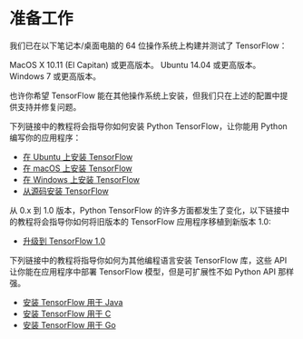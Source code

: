 # 准备工作

我们已在以下笔记本/桌面电脑的 64 位操作系统上构建并测试了 TensorFlow：

MacOS X 10.11 (El Capitan) 或更高版本。
Ubuntu 14.04 或更高版本。
Windows 7 或更高版本。

也许你希望 TensorFlow 能在其他操作系统上安装，但我们只在上述的配置中提供支持并修复问题。

下列链接中的教程将会指导你如何安装 Python TensorFlow，让你能用 Python 编写你的应用程序：

* [在 Ubuntu 上安装 TensorFlow](installation_ubuntu.md)
* [在 macOS 上安装 TensorFlow](installation_macos.md)
* [在 Windows 上安装 TensorFlow](installation_windows.md)
* [从源码安装 TensorFlow](installation_sources.md)

从 0.x 到 1.0 版本，Python TensorFlow 的许多方面都发生了变化，以下链接中的教程将会指导你如何将旧版本的 TensorFlow 应用程序移植到新版本 1.0:	

* [升级到 TensorFlow 1.0](https://www.tensorflow.org/install/migration)

下列链接中的教程将指导你如何为其他编程语言安装 TensorFlow 库，这些 API 让你能在应用程序中部署 TensorFlow 模型，但是可扩展性不如 Python API 那样强。

* [安装 TensorFlow 用于 Java](https://www.tensorflow.org/install/install_java)
* [安装 TensorFlow 用于 C](https://www.tensorflow.org/install/install_c)
* [安装 TensorFlow 用于 Go](https://www.tensorflow.org/install/install_go)